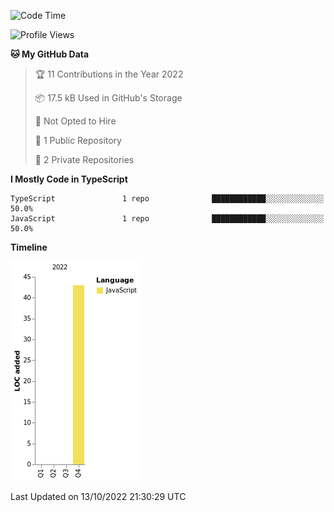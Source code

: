 <!--START_SECTION:waka-->
![Code Time](http://img.shields.io/badge/Code%20Time-0%20secs-blue)

![Profile Views](http://img.shields.io/badge/Profile%20Views-63-blue)

**🐱 My GitHub Data** 

> 🏆 11 Contributions in the Year 2022
 > 
> 📦 17.5 kB Used in GitHub's Storage 
 > 
> 🚫 Not Opted to Hire
 > 
> 📜 1 Public Repository 
 > 
> 🔑 2 Private Repositories  
 > 
**I Mostly Code in TypeScript** 

```text
TypeScript               1 repo              ████████████░░░░░░░░░░░░░   50.0% 
JavaScript               1 repo              ████████████░░░░░░░░░░░░░   50.0%

```


**Timeline**

![Chart not found](https://raw.githubusercontent.com/0xyoshii/0xyoshii/main/charts/bar_graph.png) 


 Last Updated on 13/10/2022 21:30:29 UTC
<!--END_SECTION:waka-->
